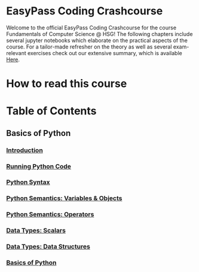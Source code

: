 # EasyPass Coding Crashcourse

Welcome to the official EasyPass Coding Crashcourse for the course Fundamentals of Computer Science @ HSG! The following chapters include several jupyter notebooks which elaborate on the practical aspects of the course. For a tailor-made refresher on the theory as well as several exam-relevant exercises check out our extensive summary, which is available [Here](https://easypass-learning.ch/).

# How to read this course

# Table of Contents
## Basics of Python
### [Introduction](https://wahlerp.github.io/01_01_Introduction.html)
### [Running Python Code](https://wahlerp.github.io/01_02_Running_Python_Code.html)
### [Python Syntax](https://wahlerp.github.io/01_03_Basic_Python_Syntax.html)
### [Python Semantics: Variables & Objects](https://wahlerp.github.io/01_04_Basic_Semantics_Variables.html)
### [Python Semantics: Operators](https://wahlerp.github.io/01_05_Basic_Semantics_Operators.html)
### [Data Types: Scalars](https://wahlerp.github.io/01_06_Built_In_Data_Types_Scalars.html)
### [Data Types: Data Structures](https://wahlerp.github.io/01_07_Built_In_Data_Types_Data_Structures.html)
### [Basics of Python](https://wahlerp.github.io/01_08_Built_In_Data_Types_Type_Conversion.html)
